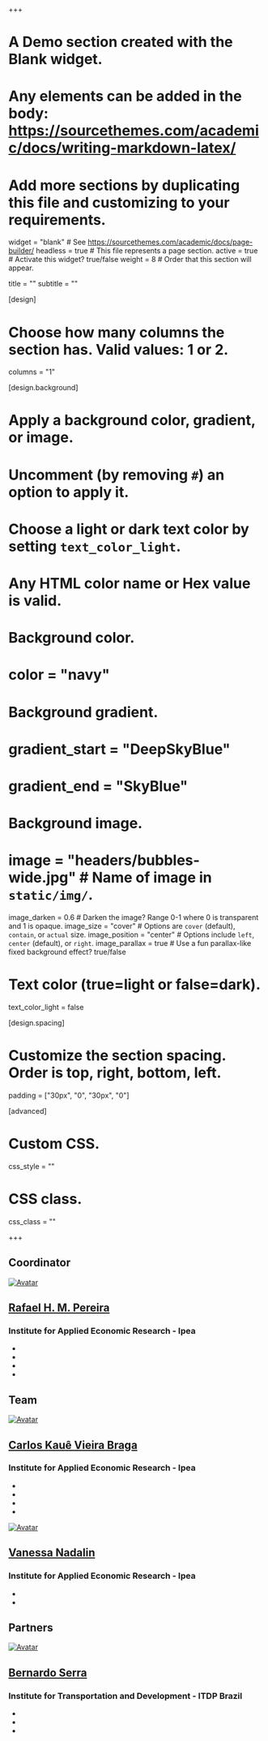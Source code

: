 +++
# A Demo section created with the Blank widget.
# Any elements can be added in the body: https://sourcethemes.com/academic/docs/writing-markdown-latex/
# Add more sections by duplicating this file and customizing to your requirements.

widget = "blank"  # See https://sourcethemes.com/academic/docs/page-builder/
headless = true  # This file represents a page section.
active = true  # Activate this widget? true/false
weight = 8  # Order that this section will appear.

title = ""
subtitle = ""

[design]
  # Choose how many columns the section has. Valid values: 1 or 2.
  columns = "1"

[design.background]
  # Apply a background color, gradient, or image.
  #   Uncomment (by removing `#`) an option to apply it.
  #   Choose a light or dark text color by setting `text_color_light`.
  #   Any HTML color name or Hex value is valid.

  # Background color.
  # color = "navy"

  # Background gradient.
  # gradient_start = "DeepSkyBlue"
  # gradient_end = "SkyBlue"

  # Background image.
  # image = "headers/bubbles-wide.jpg"  # Name of image in `static/img/`.
  image_darken = 0.6  # Darken the image? Range 0-1 where 0 is transparent and 1 is opaque.
  image_size = "cover"  #  Options are `cover` (default), `contain`, or `actual` size.
  image_position = "center"  # Options include `left`, `center` (default), or `right`.
  image_parallax = true  # Use a fun parallax-like fixed background effect? true/false

  # Text color (true=light or false=dark).
  text_color_light = false

[design.spacing]
  # Customize the section spacing. Order is top, right, bottom, left.
  padding = ["30px", "0", "30px", "0"]

[advanced]
 # Custom CSS.
 css_style = ""

 # CSS class.
 css_class = ""

+++

<div class="container-fluid">
  <div class="row justify-content-center people-widget">
    <!-- Aqui comeca a div geral -->
    <!-- Aqui comeca a div do coordenador -->
    <div class="col-12 col-sm-12 col-lg-4">
      <div class="col-md-12">
        <h2 class="mb-4">Coordinator</h2>
      </div>
      <div class="col-12 col-md-12 people-person">
        <a href="/acessooportunidades/en/authors/admin/"><img class="portrait" src="/acessooportunidades/authors/admin/avatar_rafael_hua2182735cf7a3c88055629d3e1e4e07f_24756_250x250_fill_q90_lanczos_center.jpeg" alt="Avatar"></a>
        <div class="portrait-title">
          <h2><a href="/acessooportunidades/en/authors/admin/">Rafael H. M. Pereira</a></h2>
          <h3>Institute for Applied Economic Research - Ipea</h3>
          <ul class="network-icon" aria-hidden="true">
            <li>
              <a href="/acessooportunidades/rafael.pereira@ipea.gov.br">
                <i class="fas fa-envelope"></i>
              </a>
            </li>
            <li>
              <a href="https://twitter.com/UrbanDemog" target="_blank" rel="noopener">
                <i class="fab fa-twitter"></i>
              </a>
            </li>
            <li>
              <a href="https://scholar.google.co.uk/citations?user=dbRivsEAAAAJ&amp;hl=en" target="_blank" rel="noopener">
                <i class="ai ai-google-scholar"></i>
              </a>
            </li>
            <li>
              <a href="https://github.com/rafapereirabr" target="_blank" rel="noopener">
                <i class="fab fa-github"></i>
              </a>
            </li>
          </ul>
        </div>
      </div>
    </div>
    <!-- Aqui comeca a div da equipe -->
    <div class="col-12 col-sm-12 col-lg-8">
    <div class="row">
        <div class="col-md-12">
          <h2 class="mb-4">Team</h2>
        </div>
        <!-- Aqui comeca a div da pessoa -->
        <div class="col-12 col-md-6 col-lg-6 people-person">
          <a href="/acessooportunidades/en/authors/kaue/"><img class="portrait" src="/acessooportunidades/authors/kaue/avatar_kaue_hu17ceb230b98668f03052a5062a7cfc89_17703_250x250_fill_q90_lanczos_center.jpg" alt="Avatar"></a>
          <div class="portrait-title">
            <h2><a href="/acessooportunidades/en/authors/kaue/">Carlos Kauê Vieira Braga</a></h2>
            <h3>Institute for Applied Economic Research - Ipea</h3>
            <ul class="network-icon" aria-hidden="true">
              <li>
                <a href="/acessooportunidades/carlos.braga@ipea.gov.br">
                  <i class="fas fa-envelope"></i>
                </a>
              </li>
              <li>
                <a href="https://twitter.com/ckauebraga" target="_blank" rel="noopener">
                  <i class="fab fa-twitter"></i>
                </a>
              </li>
              <li>
                <a href="https://scholar.google.com/citations?user=lm_oxt0AAAAJ&amp;hl=en" target="_blank" rel="noopener">
                  <i class="ai ai-google-scholar"></i>
                </a>
              </li>
              <li>
                <a href="https://github.com/kauebraga" target="_blank" rel="noopener">
                  <i class="fab fa-github"></i>
                </a>
              </li>
            </ul>
          </div>
        </div>
        <!-- Aqui comeca a div da pessoa -->
        <div class="col-12 col-md-6 col-lg-6 people-person">
          <a href="/acessooportunidades/en/authors/vanessa/"><img class="portrait" src="/acessooportunidades/authors/vanessa/avatar_vanessa_hu0c8e6dd287778b7ea7aed7cbda46457b_1503806_250x250_fill_q90_lanczos_center.jpg" alt="Avatar"></a>
          <div class="portrait-title">
            <h2><a href="/acessooportunidades/authors/vanessa/">Vanessa Nadalin</a></h2>
            <h3>Institute for Applied Economic Research - Ipea</h3>
            <ul class="network-icon" aria-hidden="true">
              <li>
                <a href="/acessooportunidades/en/vanessa.nadalin@ipea.gov.br">
                  <i class="fas fa-envelope"></i>
                </a>
              </li>
              <li>
                <a href="https://scholar.google.com/citations?user=0J-zbJQAAAAJ&amp;hl" target="_blank" rel="noopener">
                  <i class="ai ai-google-scholar"></i>
                </a>
              </li>
            </ul>
          </div>
        </div>
      </div>
    </div>
    <!-- Aqui comeca a div dos parceiros -->
    <div class="col-md-12">
      <div class="col-md-12">
        <h2 class="mb-4">Partners</h2>
      </div>
      <div class="col align-self-center people-person">
        <a href="/acessooportunidades/en/authors/bernardo/"><img class="portrait" src="/acessooportunidades/authors/bernardo/avatar_bernardo_hu960622ff408bafdbccba288dadce9969_443442_250x250_fill_q90_lanczos_center.jpg" alt="Avatar"></a>
        <div class="portrait-title">
          <h2><a href="/acessooportunidades/en/authors/bernardo/">Bernardo  Serra</a></h2>
          <h3>Institute for Transportation and Development - ITDP Brazil</h3>
          <ul class="network-icon" aria-hidden="true">
            <li>
              <a href="/acessooportunidades/bernardo.serra@itdp.org">
                <i class="fas fa-envelope"></i>
              </a>
            </li>
            <li>
              <a href="https://twitter.com/BernardoSerra7" target="_blank" rel="noopener">
                <i class="fab fa-twitter"></i>
              </a>
            </li>
            <li>
              <a href="https://github.com/bernardomlserra" target="_blank" rel="noopener">
                <i class="fab fa-github"></i>
              </a>
            </li>
          </ul>
        </div>
      </div>
    </div>
  </div>
</div>
